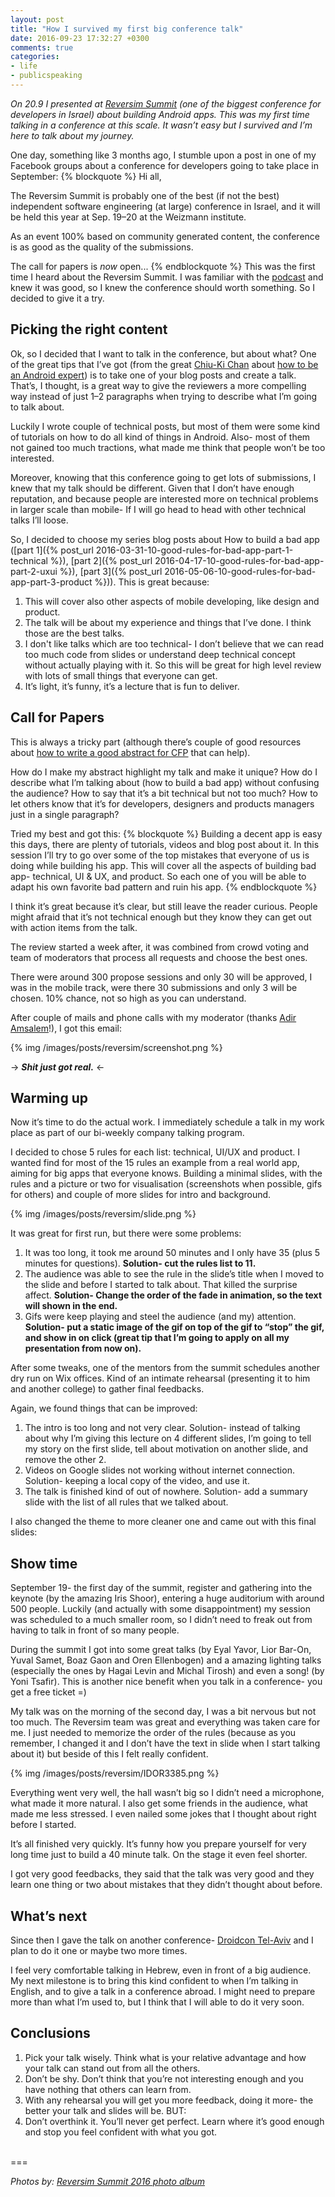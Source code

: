 ```yaml
---
layout: post
title: "How I survived my first big conference talk"
date: 2016-09-23 17:32:27 +0300
comments: true
categories:
- life
- publicspeaking
---
```


*On 20.9 I presented at [Reversim Summit](http://summit2016.reversim.com/) (one of the biggest conference for developers in Israel) about building Android apps. This was my first time talking in a conference at this scale. It wasn’t easy but I survived and I’m here to talk about my journey.*
<!-- more -->

One day, something like 3 months ago, I stumble upon a post in one of my Facebook groups about a conference for developers going to take place in September:
{% blockquote %}
Hi all,

The Reversim Summit is probably one of the best (if not the best) independent software engineering (at large) conference in Israel, and it will be held this year at Sep. 19–20 at the Weizmann institute.

As an event 100% based on community generated content, the conference is as good as the quality of the submissions.

The call for papers is *now* open...
{% endblockquote %}
This was the first time I heard about the Reversim Summit. I was familiar with the [podcast](http://www.reversim.com/) and knew it was good, so I knew the conference should worth something. So I decided to give it a try.

## Picking the right content
Ok, so I decided that I want to talk in the conference, but about what? One of the great tips that I’ve got (from the great [Chiu-Ki Chan](https://twitter.com/chiuki) about [how to be an Android expert](https://www.youtube.com/watch?v=PeKKzeAte30)) is to take one of your blog posts and create a talk. That’s, I thought, is a great way to give the reviewers a more compelling way instead of just 1–2 paragraphs when trying to describe what I’m going to talk about.

Luckily I wrote couple of technical posts, but most of them were some kind of tutorials on how to do all kind of things in Android. Also- most of them not gained too much tractions, what made me think that people won’t be too interested.

Moreover, knowing that this conference going to get lots of submissions, I knew that my talk should be different. Given that I don’t have enough reputation, and because people are interested more on technical problems in larger scale than mobile- If I will go head to head with other technical talks I’ll loose.

So, I decided to choose my series blog posts about How to build a bad app ([part 1]({% post_url 2016-03-31-10-good-rules-for-bad-app-part-1-technical %}), [part 2]({% post_url 2016-04-17-10-good-rules-for-bad-app-part-2-uxui %}), [part 3]({% post_url 2016-05-06-10-good-rules-for-bad-app-part-3-product %})). This is great because:

1. This will cover also other aspects of mobile developing, like design and product.
2. The talk will be about my experience and things that I’ve done. I think those are the best talks.
3. I don't like talks which are too technical- I don’t believe that we can read too much code from slides or understand deep technical concept without actually playing with it. So this will be great for high level review with lots of small things that everyone can get.
4. It’s light, it’s funny, it’s a lecture that is fun to deliver.

## Call for Papers
This is always a tricky part (although there’s couple of good resources about [how to write a good abstract for CFP](http://speaking.io/plan/writing-a-cfp/) that can help).

How do I make my abstract highlight my talk and make it unique? How do I describe what I’m talking about (how to build a bad app) without confusing the audience? How to say that it’s a bit technical but not too much? How to let others know that it’s for developers, designers and products managers just in a single paragraph?

Tried my best and got this:
{% blockquote %}
Building a decent app is easy this days, there are plenty of tutorials, videos and blog post about it. In this session I’ll try to go over some of the top mistakes that everyone of us is doing while building his app. This will cover all the aspects of building bad app- technical, UI & UX, and product. So each one of you will be able to adapt his own favorite bad pattern and ruin his app.
{% endblockquote %}

I think it’s great because it’s clear, but still leave the reader curious. People might afraid that it’s not technical enough but they know they can get out with action items from the talk.

The review started a week after, it was combined from crowd voting and team of moderators that process all requests and choose the best ones.

There were around 300 propose sessions and only 30 will be approved, I was in the mobile track, were there 30 submissions and only 3 will be chosen. 10% chance, not so high as you can understand.

After couple of mails and phone calls with my moderator (thanks [Adir Amsalem](https://twitter.com/amsalemadir)!), I got this email:

{% img /images/posts/reversim/screenshot.png %}

-> ***Shit just got real.*** <-

## Warming up
Now it’s time to do the actual work. I immediately schedule a talk in my work place as part of our bi-weekly company talking program.

I decided to chose 5 rules for each list: technical, UI/UX and product. I wanted find for most of the 15 rules an  example from a real world app, aiming for big apps that everyone knows. Building a minimal slides, with the rules and a picture or two for visualisation (screenshots when possible, gifs for others) and couple of more slides for intro and background.

{% img /images/posts/reversim/slide.png %}

It was great for first run, but there were some problems:

1. It was too long, it took me around 50 minutes and I only have 35 (plus 5 minutes for questions). **Solution- cut the rules list to 11.**
2. The audience was able to see the rule in the slide’s title when I moved to the slide and before I started to talk about. That killed the surprise affect. **Solution- Change the order of the fade in animation, so the text will shown in the end.**
3. Gifs were keep playing and steel the audience (and my) attention. **Solution- put a static image of the gif on top of the gif to “stop” the gif, and show in on click (great tip that I’m going to apply on all my presentation from now on).**

After some tweaks, one of the mentors from the summit schedules another dry run on Wix offices. Kind of an intimate rehearsal (presenting it to him and another college) to gather final feedbacks.

Again, we found things that can be improved:
1. The intro is too long and not very clear. Solution- instead of talking about why I’m giving this lecture on 4 different slides, I’m going to tell my story on the first slide, tell about motivation on another slide, and remove the other 2.
2. Videos on Google slides not working without internet connection. Solution- keeping a local copy of the video, and use it.
3. The talk is finished kind of out of nowhere. Solution- add a summary slide with the list of all rules that we talked about.

I also changed the theme to more cleaner one and came out with this final slides:

## Show time
September 19- the first day of the summit, register and gathering into the keynote (by the amazing Iris Shoor), entering a huge auditorium with around 500 people. Luckily (and actually with some disappointment) my session was scheduled to a much smaller room, so I didn’t need to freak out from having to talk in front of so many people.

During the summit I got into some great talks (by Eyal Yavor, Lior Bar-On, Yuval Samet, Boaz Gaon and Oren Ellenbogen) and a amazing lighting talks (especially the ones by Hagai Levin and Michal Tirosh) and even a song! (by Yoni Tsafir). This is another nice benefit when you talk in a conference- you get a free ticket =)

My talk was on the morning of the second day, I was a bit nervous but not too much. The Reversim team was great and everything was taken care for me. I just needed to memorize the order of the rules (because as you remember, I changed it and I don’t have the text in slide when I start talking about it) but beside of this I felt really confident.

{% img /images/posts/reversim/IDOR3385.png %}

Everything went very well, the hall wasn’t big so I didn’t need a microphone, what made it more natural. I also get some friends in the audience, what made me less stressed. I even nailed some jokes that I thought about right before I started.

It’s all finished very quickly. It’s funny how you prepare yourself for very long time just to build a 40 minute talk. On the stage it even feel shorter.

I got very good feedbacks, they said that the talk was very good and they learn one thing or two about mistakes that they didn’t thought about before.

## What’s next
Since then I gave the talk on another conference- [Droidcon Tel-Aviv](http://il.droidcon.com/2015/) and I plan to do it one or maybe two more times.

I feel very comfortable talking in Hebrew, even in front of a big audience. My next milestone is to bring this kind confident to when I’m talking in English, and to give a talk in a conference abroad. I might need to prepare more than what I’m used to, but I think that I will able to do it very soon.

## Conclusions
1. Pick your talk wisely. Think what is your relative advantage and how your talk can stand out from all the others.
2. Don’t be shy. Don’t think that you’re not interesting enough and you have nothing that others can learn from.
4. With any rehearsal you will get you more feedback, doing it more- the better your talk and slides will be. BUT:
3. Don’t overthink it. You’ll never get perfect. Learn where it’s good enough and stop you feel confident with what you got.

<br/>
===

*Photos by: [Reversim Summit 2016 photo album](https://photos.google.com/share/AF1QipPORYX7nOWI1AsG8wE8SDrKCi3llj81FxRS1aXKfVrt1oauBI_KIZKWaAb79JoJ1w?key=OFJXdVJyZHUzckRjbUY3UXgyWmNSWHQ3R1lIR2F3)*
